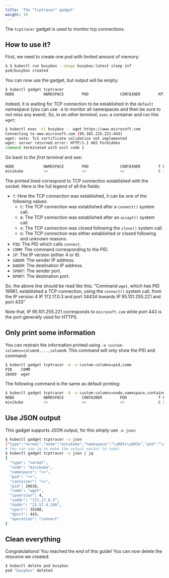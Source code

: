 ```yaml
---
title: 'The "tcptracer" gadget'
weight: 10
---
```


The `tcptracer` gadget is used to monitor tcp connections.

## How to use it?

First, we need to create one pod with limited amount of memory:

```bash
$ $ kubectl run busybox --image busybox:latest sleep inf
pod/busybox created
```

You can now use the gadget, but output will be empty:

```bash
$ kubectl gadget tcptracer
NODE             NAMESPACE        POD              CONTAINER        KPID   KCOMM            PAGES  TPID             TCOMM
```

Indeed, it is waiting for TCP connection to be established in the `default` namespace (you can use `-A` to monitor all namespaces and then be sure to not miss any event).
So, in *an other terminal*, `exec` a container and run this `wget`:

```bash
$ kubectl exec -ti busybox -- wget https://www.microsoft.com
Connecting to www.microsoft.com (95.101.225.221:443)
wget: note: TLS certificate validation not implemented
wget: server returned error: HTTP/1.1 403 Forbidden
command terminated with exit code 1
```

Go back to *the first terminal* and see:

```bash
NODE             NAMESPACE        POD              CONTAINER        T PID    COMM             IP  SADDR            DADDR            SPORT   DPORT
minikube         <>               <>               <>               C 19981  wget             4   172.17.0.3       95.101.225.221   34434   443
```

The printed lined correspond to TCP connection established with the socket.
Here is the full legend of all the fields:

* `T`: How the TCP connection was established, it can be one of the following values:
	* `C`: The TCP connection was established after a `connect()` system call.
	* `A`: The TCP connection was established after an `accept()` system call.
	* `X`: The TCP connection was closed following the `close()` system call.
	* `U`: The TCP connection was either established or closed following and unknown reasons.
* `PID`: The PID which calls `connect`.
* `COMM`: The command corresponding to the PID.
* `IP`: The IP version (either 4 or 6).
* `SADDR`: The sender IP address.
* `DADDR`: The destination IP address.
* `SPORT`: The sender port.
* `DPORT`: The destination port.

So, the above line should be read like this: "Command `wget`, which has PID 19981, established a TCP connection, using the `connect()` system call, from the IP version 4 IP 172.17.0.3 and port 34434 towards IP 95.101.255.221 and port 433"

Note that, IP 95.101.255.221 corresponds to `microsoft.com` while port 443 is the port generally used for HTTPS.

## Only print some information

You can restrain the information printed using `-o custom-columns=column0,...,columnN`.
This command will only show the PID and command:

```bash
$ kubectl gadget tcptracer -A -o custom-columns=pid,comm
PID    COMM
28489  wget
```

The following command is the same as default printing:

```bash
$ kubectl gadget tcptracer -A -o custom-columns=node,namespace,container,pod,t,pid,comm,ip,saddr,daddr,sport,dport
NODE             NAMESPACE        CONTAINER        POD              T PID    COMM             IP  SADDR            DADDR            SPORT   DPORT
minikube         <>               <>               <>               C 29246  wget             4   172.17.0.3       23.57.4.240      34918   443
```

## Use JSON output

This gadget supports JSON output, for this simply use `-o json`:

```bash
$ kubectl gadget tcptracer -o json
{"type":"normal","node":"minikube","namespace":"\u003c\u003e","pod":"\u003c\u003e","container":"\u003c\u003e","pid":29610,"comm":"wget","ipversion":4,"saddr":"172.17.0.3","daddr":"23.57.4.240","sport":35108,"dport":443,"operation":"connect"}
# You can use jq to make the output easier to read:
$ kubectl gadget tcptracer -o json | jq
{
  "type": "normal",
  "node": "minikube",
  "namespace": "<>",
  "pod": "<>",
  "container": "<>",
  "pid": 29610,
  "comm": "wget",
  "ipversion": 4,
  "saddr": "172.17.0.3",
  "daddr": "23.57.4.240",
  "sport": 35108,
  "dport": 443,
  "operation": "connect"
}
```

## Clean everything

Congratulations! You reached the end of this guide!
You can now delete the resource we created:

```bash
$ kubectl delete pod busybox
pod "busybox" deleted
```
